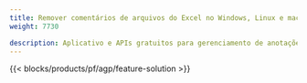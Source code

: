 ```yaml
---
title: Remover comentários de arquivos do Excel no Windows, Linux e macOS 
weight: 7730

description: Aplicativo e APIs gratuitos para gerenciamento de anotações e comentários do Excel XLS, XLSX e ODS
---
```

{{< blocks/products/pf/agp/feature-solution >}} 

